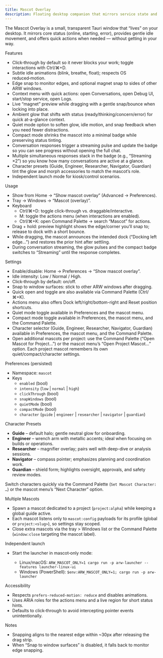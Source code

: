 ```yaml
---
title: Mascot Overlay
description: Floating desktop companion that mirrors service state and offers quick actions.
---
```


The Mascot Overlay is a small, transparent Tauri window that “lives” on your desktop. It mirrors core status (online, starting, error), provides gentle idle movement, and offers quick actions when needed — without getting in your way.

Features
- Click‑through by default so it never blocks your work; toggle interactions with Ctrl/⌘+D.
- Subtle idle animations (blink, breathe, float); respects OS reduced‑motion.
- Edge snap to monitor edges, and optional magnet snap to sides of other ARW windows.
- Context menu with quick actions: open Conversations, open Debug UI, start/stop service, open Logs.
- Live “magnet” preview while dragging with a gentle snap/bounce when locking into place.
- Ambient glow that shifts with status (ready/thinking/concern/error) for quick at-a-glance context.
- Quiet mode option to soften glow, idle motion, and snap feedback when you need fewer distractions.
- Compact mode shrinks the mascot into a minimal badge while preserving status tinting.
- Conversation responses trigger a streaming pulse and update the badge so you can see progress without opening the full chat.
- Multiple simultaneous responses stack in the badge (e.g., “Streaming ×2”) so you know how many conversations are active at a glance.
- Character presets (Guide, Engineer, Researcher, Navigator, Guardian) tint the glow and morph accessories to match the mascot’s role.
- Independent launch mode for kiosk/control scenarios.

Usage
- Show from Home → “Show mascot overlay” (Advanced → Preferences).
- Tray → Windows → “Mascot (overlay)”.
- Keyboard
  - Ctrl/⌘+D: toggle click-through vs. draggable/interactive.
  - M: toggle the actions menu (when interactions are enabled).
  - Ctrl/⌘+K: open Command Palette → search “Mascot” for actions.
- Drag + hold: preview highlight shows the edge/corner you’ll snap to; release to dock with a short bounce.
- While dragging, the mascot announces the intended dock (“Docking left edge…”) and restores the prior hint after settling.
- During conversation streaming, the glow pulses and the compact badge switches to “Streaming” until the response completes.

Settings
- Enable/disable: Home → Preferences → “Show mascot overlay”.
- Idle intensity: Low / Normal / High.
- Click‑through by default: on/off.
- Snap to window surfaces: stick to other ARW windows after dragging.
- Quick open and toggle are also available via Command Palette (Ctrl/⌘+K).
- Actions menu also offers Dock left/right/bottom-right and Reset position shortcuts.
- Quiet mode toggle available in Preferences and the mascot menu.
- Compact mode toggle available in Preferences, the mascot menu, and the Command Palette.
- Character selector (Guide, Engineer, Researcher, Navigator, Guardian) available in Preferences, the mascot menu, and the Command Palette.
- Open additional mascots per project: use the Command Palette (“Open Mascot for Project…”) or the mascot menu’s “Open Project Mascot…” option. Each project mascot remembers its own quiet/compact/character settings.

Preferences (persisted)
- Namespace: `mascot`
- Keys
  - `enabled` (bool)
  - `intensity` (`low` | `normal` | `high`)
  - `clickThrough` (bool)
  - `snapWindows` (bool)
  - `quietMode` (bool)
  - `compactMode` (bool)
  - `character` (`guide` | `engineer` | `researcher` | `navigator` | `guardian`)

Character Presets
- **Guide** – default halo; gentle neutral glow for onboarding.
- **Engineer** – wrench arm with metallic accents; ideal when focusing on builds or operations.
- **Researcher** – magnifier overlay; pairs well with deep-dive or analysis sessions.
- **Navigator** – compass pointer; emphasizes planning and coordination work.
- **Guardian** – shield form; highlights oversight, approvals, and safety review modes.

Switch characters quickly via the Command Palette (`Set Mascot Character: …`) or the mascot menu’s “Next Character” option.

Multiple Mascots
- Spawn a mascot dedicated to a project (`project:alpha`) while keeping a global guide active.
- Each mascot listens only to `mascot:config` payloads for its profile (global or `project:<slug>`), so settings stay scoped.
- Close extra mascots via the tray > Windows list or the Command Palette (`window:close` targeting the mascot label).

Independent launch
- Start the launcher in mascot‑only mode:

  - Linux/macOS: `ARW_MASCOT_ONLY=1 cargo run -p arw-launcher --features launcher-linux-ui`
  - Windows (PowerShell): `$env:ARW_MASCOT_ONLY=1; cargo run -p arw-launcher`

Accessibility
- Respects `prefers-reduced-motion: reduce` and disables animations.
- Uses ARIA roles for the actions menu and a live region for short status hints.
- Defaults to click‑through to avoid intercepting pointer events unintentionally.

Notes
- Snapping aligns to the nearest edge within ~30px after releasing the drag strip.
- When “Snap to window surfaces” is disabled, it falls back to monitor edge snapping.
